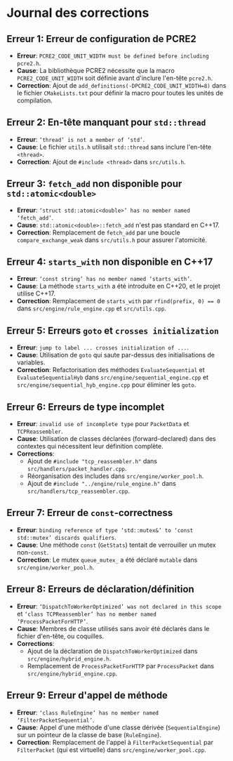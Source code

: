 # Journal des corrections

## Erreur 1: Erreur de configuration de PCRE2

- **Erreur**: `PCRE2_CODE_UNIT_WIDTH must be defined before including pcre2.h`.
- **Cause**: La bibliothèque PCRE2 nécessite que la macro `PCRE2_CODE_UNIT_WIDTH` soit définie avant d'inclure l'en-tête `pcre2.h`.
- **Correction**: Ajout de `add_definitions(-DPCRE2_CODE_UNIT_WIDTH=8)` dans le fichier `CMakeLists.txt` pour définir la macro pour toutes les unités de compilation.

## Erreur 2: En-tête manquant pour `std::thread`

- **Erreur**: `‘thread’ is not a member of ‘std’`.
- **Cause**: Le fichier `utils.h` utilisait `std::thread` sans inclure l'en-tête `<thread>`.
- **Correction**: Ajout de `#include <thread>` dans `src/utils.h`.

## Erreur 3: `fetch_add` non disponible pour `std::atomic<double>`

- **Erreur**: `‘struct std::atomic<double>’ has no member named ‘fetch_add’`.
- **Cause**: `std::atomic<double>::fetch_add` n'est pas standard en C++17.
- **Correction**: Remplacement de `fetch_add` par une boucle `compare_exchange_weak` dans `src/utils.h` pour assurer l'atomicité.

## Erreur 4: `starts_with` non disponible en C++17

- **Erreur**: `‘const string’ has no member named ‘starts_with’`.
- **Cause**: La méthode `starts_with` a été introduite en C++20, et le projet utilise C++17.
- **Correction**: Remplacement de `starts_with` par `rfind(prefix, 0) == 0` dans `src/engine/rule_engine.cpp` et `src/utils.cpp`.

## Erreur 5: Erreurs `goto` et `crosses initialization`

- **Erreur**: `jump to label ... crosses initialization of ...`.
- **Cause**: Utilisation de `goto` qui saute par-dessus des initialisations de variables.
- **Correction**: Refactorisation des méthodes `EvaluateSequential` et `EvaluateSequentialHyb` dans `src/engine/sequential_engine.cpp` et `src/engine/sequential_hyb_engine.cpp` pour éliminer les `goto`.

## Erreur 6: Erreurs de type incomplet

- **Erreur**: `invalid use of incomplete type` pour `PacketData` et `TCPReassembler`.
- **Cause**: Utilisation de classes déclarées (forward-declared) dans des contextes qui nécessitent leur définition complète.
- **Corrections**:
    - Ajout de `#include "tcp_reassembler.h"` dans `src/handlers/packet_handler.cpp`.
    - Réorganisation des includes dans `src/engine/worker_pool.h`.
    - Ajout de `#include "../engine/rule_engine.h"` dans `src/handlers/tcp_reassembler.cpp`.

## Erreur 7: Erreur de `const`-correctness

- **Erreur**: `binding reference of type ‘std::mutex&’ to ‘const std::mutex’ discards qualifiers`.
- **Cause**: Une méthode `const` (`GetStats`) tentait de verrouiller un mutex non-`const`.
- **Correction**: Le mutex `queue_mutex_` a été déclaré `mutable` dans `src/engine/worker_pool.h`.

## Erreur 8: Erreurs de déclaration/définition

- **Erreur**: `‘DispatchToWorkerOptimized’ was not declared in this scope` et `‘class TCPReassembler’ has no member named ‘ProcessPacketForHTTP’`.
- **Cause**: Membres de classe utilisés sans avoir été déclarés dans le fichier d'en-tête, ou coquilles.
- **Corrections**:
    - Ajout de la déclaration de `DispatchToWorkerOptimized` dans `src/engine/hybrid_engine.h`.
    - Remplacement de `ProcessPacketForHTTP` par `ProcessPacket` dans `src/engine/hybrid_engine.cpp`.

## Erreur 9: Erreur d'appel de méthode

- **Erreur**: `‘class RuleEngine’ has no member named ‘FilterPacketSequential’`.
- **Cause**: Appel d'une méthode d'une classe dérivée (`SequentialEngine`) sur un pointeur de la classe de base (`RuleEngine`).
- **Correction**: Remplacement de l'appel à `FilterPacketSequential` par `FilterPacket` (qui est virtuelle) dans `src/engine/worker_pool.cpp`.
